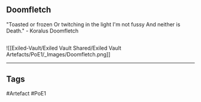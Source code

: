 ## Doomfletch
"Toasted or frozen
Or twitching in the light
I'm not fussy
And neither is Death."
\- Koralus Doomfletch
##
![[Exiled-Vault/Exiled Vault Shared/Exiled Vault Artefacts/PoE1/_Images/Doomfletch.png]]

---
## Tags
#Artefact
#PoE1